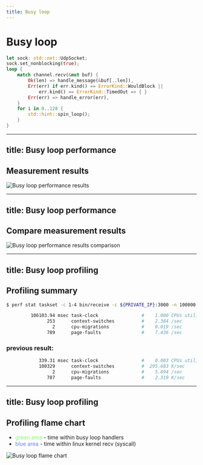 ```yaml
---
title: Busy loop
---
```


# Busy loop

```rust {all|10-12}
let sock: std::net::UdpSocket;
sock.set_nonblocking(true);
loop {
    match channel.recv(&mut buf) {
        Ok(len) => handle_message(&buf[..len]),
        Err(err) if err.kind() == ErrorKind::WouldBlock || 
            err.kind() == ErrorKind::TimedOut => { }
        Err(err) => handle_error(err),
    }
    for i in 0..128 {
        std::hint::spin_loop();
    }
}
```

<!--
Спробуємо варіант кооперативного шедулінга, оскільки його рекомендують розробники лінукса

десятки тисяч разів ми нічього не будемо робити
-->

---
title: Busy loop performance
---

## Measurement results


![Busy loop performance results](/static/3_busy_loop_affinity.png)

---
title: Busy loop performance
---

## Compare measurement results

![Busy loop performance results comparison](/static/3_busy_loop_vs_all.png)


---
title: Busy loop profiling
---

## Profiling summary

```sh
$ perf stat taskset -c 1-4 bin/receive -c ${PRIVATE_IP}:3000 -n 100000 --non-blocking --core 1

         106103.94 msec task-clock                #    1.000 CPUs utilized          
               253      context-switches          #    2.384 /sec                   
                 2      cpu-migrations            #    0.019 /sec                   
               789      page-faults               #    7.436 /sec                   
```

### previous result:

```sh
            339.31 msec task-clock                #    0.003 CPUs utilized          
            100329      context-switches          #  295.683 K/sec                  
                 2      cpu-migrations            #    5.894 /sec                   
               787      page-faults               #    2.319 K/sec                  
```


---
title: Busy loop profiling
---

## Profiling flame chart

- <span class="green">green area</span> - time within busy loop handlers
- <span class="blue">blue area</span> - time within linux kernel recv (syscall)

![Busy loop flame chart](/static/flamegraph.png)

<style>
.green {
  color: #7DFF6E
}
.blue {
  color: #6E7BFF
}
</style>
